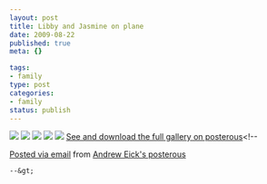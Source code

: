 ```yaml
--- 
layout: post
title: Libby and Jasmine on plane
date: 2009-08-22
published: true
meta: {}

tags: 
- family
type: post
categories: 
- family
status: publish
---
```

[![](http://media.eick.us/2011/05/IMG_0256.jpg.scaled.500.jpg)](http://posterous.com/getfile/files.posterous.com/andreweick/SBJlvSvNNPPxXAaOtqxI7LBGPdAXPtCKXu1h1i7ZXyAYF5cKhFJC4VgErF4e/IMG_0256.jpg.scaled.1000.jpg) [![](http://media.eick.us/2011/05/IMG_0249.jpg.scaled.500.jpg)](http://posterous.com/getfile/files.posterous.com/andreweick/6smRGruSzfyksGvEAA8MTo20fp1mXDFV4ltUvhcYJ2R3wfPrzmk9D9GsEBKZ/IMG_0249.jpg.scaled.1000.jpg) [![](http://media.eick.us/2011/05/IMG_0244.jpg.scaled.500.jpg)](http://posterous.com/getfile/files.posterous.com/andreweick/IIo6xKxWr0XQZKiTT8IwN1OrBlT4IDMpwWrkxXJnobDUMI555KPcpJnJNnLs/IMG_0244.jpg.scaled.1000.jpg) [![](http://media.eick.us/2011/05/IMG_0254.jpg.scaled.500.jpg)](http://posterous.com/getfile/files.posterous.com/andreweick/8ZJQccJ9JDzaKWfiOoUlF3U2eQTHHD4AQgwQV2MjNy3FK0tzXRZtU5NREhYI/IMG_0254.jpg.scaled.1000.jpg) [![](http://media.eick.us/2011/05/IMG_0255.jpg.scaled.500.jpg)](http://posterous.com/getfile/files.posterous.com/andreweick/dAMPnfw6otTNMbUtyAxHddRA8KlwUNzuDMCaOcQkhK4jFqjBO83n2fm2yMpF/IMG_0255.jpg.scaled.1000.jpg) [See and download the full gallery on posterous](http://andreweick.posterous.com/libby-and-jasmine-on-plane)&lt;!--  

  [Posted via email](http://posterous.com)   from [Andrew Eick's posterous](http://andreweick.posterous.com/libby-and-jasmine-on-plane)  

    --&gt;

